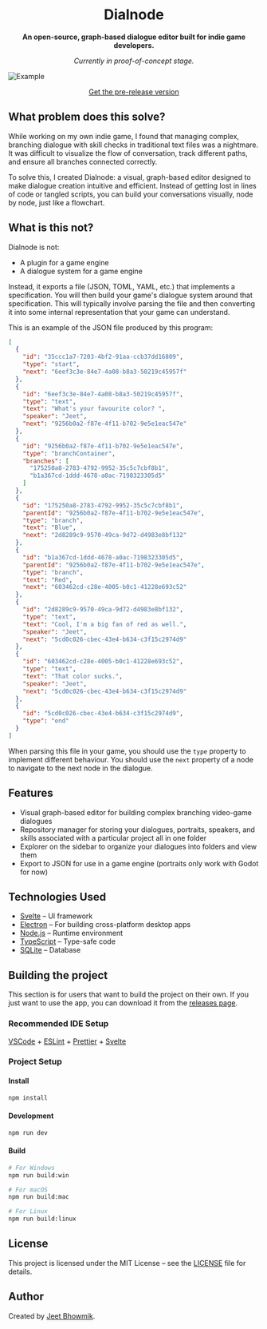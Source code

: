 <h1 align="center">Dialnode</h1>

<p align="center"><strong>An open-source, graph-based dialogue editor built for indie game developers.</strong></p>
<p align="center"><em>Currently in proof-of-concept stage.</em></p>

![Example](./images/example.gif)

<p align="center">
  <a href="https://github.com/jeetbhow/dialnode/releases">Get the pre-release version</a>
</p>

## What problem does this solve?

 While working on my own indie game, I found that managing complex, branching dialogue with skill checks in traditional text files was a nightmare. It was difficult to visualize the flow of conversation, track different paths, and ensure all branches connected correctly.

To solve this, I created Dialnode: a visual, graph-based editor designed to make dialogue creation intuitive and efficient. Instead of getting lost in lines of code or tangled scripts, you can build your conversations visually, node by node, just like a flowchart.

## What is this not?
Dialnode is not:
- A plugin for a game engine
- A dialogue system for a game engine

Instead, it exports a file (JSON, TOML, YAML, etc.) that implements a specification. You will then build your game's dialogue system around that specification. This will typically involve parsing the file and then converting it into some internal representation that your game can understand. 

This is an example of the JSON file produced by this program: 
```json
[
  {
    "id": "35ccc1a7-7203-4bf2-91aa-ccb37dd16809",
    "type": "start",
    "next": "6eef3c3e-84e7-4a08-b8a3-50219c45957f"
  },
  {
    "id": "6eef3c3e-84e7-4a08-b8a3-50219c45957f",
    "type": "text",
    "text": "What's your favourite color? ",
    "speaker": "Jeet",
    "next": "9256b0a2-f87e-4f11-b702-9e5e1eac547e"
  },
  {
    "id": "9256b0a2-f87e-4f11-b702-9e5e1eac547e",
    "type": "branchContainer",
    "branches": [
      "175250a8-2783-4792-9952-35c5c7cbf8b1",
      "b1a367cd-1ddd-4678-a0ac-7198323305d5"
    ]
  },
  {
    "id": "175250a8-2783-4792-9952-35c5c7cbf8b1",
    "parentId": "9256b0a2-f87e-4f11-b702-9e5e1eac547e",
    "type": "branch",
    "text": "Blue",
    "next": "2d8289c9-9570-49ca-9d72-d4983e8bf132"
  },
  {
    "id": "b1a367cd-1ddd-4678-a0ac-7198323305d5",
    "parentId": "9256b0a2-f87e-4f11-b702-9e5e1eac547e",
    "type": "branch",
    "text": "Red",
    "next": "603462cd-c28e-4005-b0c1-41228e693c52"
  },
  {
    "id": "2d8289c9-9570-49ca-9d72-d4983e8bf132",
    "type": "text",
    "text": "Cool, I'm a big fan of red as well.",
    "speaker": "Jeet",
    "next": "5cd0c026-cbec-43e4-b634-c3f15c2974d9"
  },
  {
    "id": "603462cd-c28e-4005-b0c1-41228e693c52",
    "type": "text",
    "text": "That color sucks.",
    "speaker": "Jeet",
    "next": "5cd0c026-cbec-43e4-b634-c3f15c2974d9"
  },
  {
    "id": "5cd0c026-cbec-43e4-b634-c3f15c2974d9",
    "type": "end"
  }
]
```

When parsing this file in your game, you should use the `type` property to implement different behaviour. You should use the `next` property of a node to navigate to the next node in the dialogue. 

## Features
- Visual graph-based editor for building complex branching video-game dialogues
- Repository manager for storing your dialogues, portraits, speakers, and skills associated with a particular project all in one folder
- Explorer on the sidebar to organize your dialogues into folders and view them
- Export to JSON for use in a game engine (portraits only work with Godot for now)


## Technologies Used
- [Svelte](https://svelte.dev/) – UI framework
- [Electron](https://www.electronjs.org/) – For building cross-platform desktop apps
- [Node.js](https://nodejs.org/) – Runtime environment
- [TypeScript](https://www.typescriptlang.org/) – Type-safe code
- [SQLite](https://www.sqlite.org/) – Database

## Building the project
This section is for users that want to build the project on their own. If you just want to use the app, you can download it from the [releases page](https://github.com/jeetbhow/dialnode/releases).

### Recommended IDE Setup

[VSCode](https://code.visualstudio.com/) + [ESLint](https://marketplace.visualstudio.com/items?itemName=dbaeumer.vscode-eslint) + [Prettier](https://marketplace.visualstudio.com/items?itemName=esbenp.prettier-vscode) + [Svelte](https://marketplace.visualstudio.com/items?itemName=svelte.svelte-vscode)

### Project Setup

#### Install

```bash
npm install
```

#### Development

```bash
npm run dev
```

#### Build

```bash
# For Windows
npm run build:win

# For macOS
npm run build:mac

# For Linux
npm run build:linux
```

## License
This project is licensed under the MIT License – see the [LICENSE](LICENSE) file for details.

## Author
Created by [Jeet Bhowmik](https://github.com/jeetbhow).